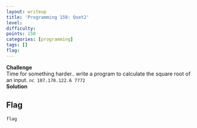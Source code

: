 ```yaml
---
layout: writeup
title: 'Programming 150: Qset2'
level:
difficulty:
points: 150
categories: [programming]
tags: []
flag:
---
```

**Challenge**   
Time for something harder.. write a program to calculate the square root
of an input. `nc 107.170.122.6 7772`  
**Solution**   
## Flag

    flag